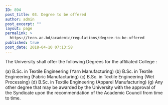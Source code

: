 ```yaml
---
ID: 894
post_title: 03. Degree to be offered
author: admin
post_excerpt: ""
layout: page
permalink: >
  https://tecn.ac.bd/academic/regulations/degree-to-be-offered
published: true
post_date: 2018-04-10 07:13:58
---
```

The University shall offer the following Degrees for the affiliated College :

(a) B.Sc. in Textile Engineering (Yarn Manufacturing)
(b) B.Sc. in Textile Engineering (Fabric Manufacturing)
(c) B.Sc. in Textile Engineering (Wet Processing)
(d) B.Sc. in Textile Engineering (Apparel Manufacturing)
(g) Any other degree that may be awarded by the University with the approval of the Syndicate upon the recommendation of the Academic Council from time to time.
